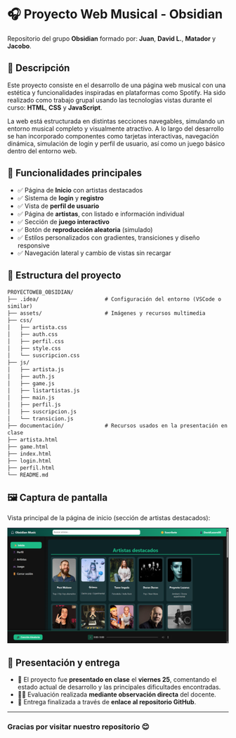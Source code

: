 # 🎧 Proyecto Web Musical - Obsidian

Repositorio del grupo **Obsidian** formado por: **Juan**, **David L.**, **Matador** y **Jacobo**.

## 📝 Descripción

Este proyecto consiste en el desarrollo de una página web musical con una estética y funcionalidades inspiradas en plataformas como Spotify. Ha sido realizado como trabajo grupal usando las tecnologías vistas durante el curso: **HTML**, **CSS** y **JavaScript**.

La web está estructurada en distintas secciones navegables, simulando un entorno musical completo y visualmente atractivo. A lo largo del desarrollo se han incorporado componentes como tarjetas interactivas, navegación dinámica, simulación de login y perfil de usuario, así como un juego básico dentro del entorno web.

## 🧩 Funcionalidades principales

- ✅ Página de **Inicio** con artistas destacados  
- ✅ Sistema de **login** y **registro**  
- ✅ Vista de **perfil de usuario**  
- ✅ Página de **artistas**, con listado e información individual  
- ✅ Sección de **juego interactivo**  
- ✅ Botón de **reproducción aleatoria** (simulado)  
- ✅ Estilos personalizados con gradientes, transiciones y diseño responsive  
- ✅ Navegación lateral y cambio de vistas sin recargar  

## 📁 Estructura del proyecto

```
PROYECTOWEB_OBSIDIAN/
├── .idea/                     # Configuración del entorno (VSCode o similar)
├── assets/                    # Imágenes y recursos multimedia
├── css/
│   ├── artista.css
│   ├── auth.css
│   ├── perfil.css
│   ├── style.css
│   └── suscripcion.css
├── js/
│   ├── artista.js
│   ├── auth.js
│   ├── game.js
│   ├── listartistas.js
│   ├── main.js
│   ├── perfil.js
│   ├── suscripcion.js
│   └── transicion.js
├── documentación/             # Recursos usados en la presentación en clase
├── artista.html
├── game.html
├── index.html
├── login.html
├── perfil.html
└── README.md
```

## 🖼️ Captura de pantalla

Vista principal de la página de inicio (sección de artistas destacados):

![Captura de la web](./assets/captura_home.png)

## 📣 Presentación y entrega

- 📅 El proyecto fue **presentado en clase** el **viernes 25**, comentando el estado actual de desarrollo y las principales dificultades encontradas.
- 🧑‍🏫 Evaluación realizada **mediante observación directa** del docente.
- 📎 Entrega finalizada a través de **enlace al repositorio GitHub**.

---

### Gracias por visitar nuestro repositorio 😊
